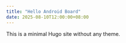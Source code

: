 ```yaml
---
title: "Hello Android Board"
date: 2025-08-10T12:00:00+08:00
---
```

This is a minimal Hugo site without any theme.